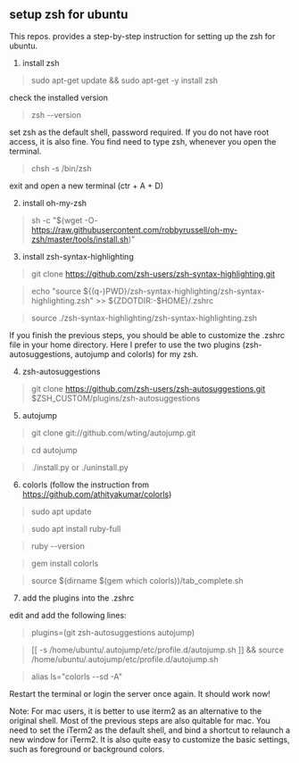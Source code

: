 ## setup zsh for ubuntu

This repos. provides a step-by-step instruction for setting up the zsh for ubuntu.

1. install zsh
> sudo apt-get update && sudo apt-get -y install zsh

check the installed version
> zsh --version 

set zsh as the default shell, password required. If you do not have root access, it is also fine. You find need to type zsh, whenever you open the terminal.
> chsh -s /bin/zsh

exit and open a new terminal (ctr + A + D)

2. install oh-my-zsh

> sh -c "$(wget -O- https://raw.githubusercontent.com/robbyrussell/oh-my-zsh/master/tools/install.sh)"

3. install zsh-syntax-highlighting

> git clone https://github.com/zsh-users/zsh-syntax-highlighting.git

> echo "source ${(q-)PWD}/zsh-syntax-highlighting/zsh-syntax-highlighting.zsh" >> ${ZDOTDIR:-$HOME}/.zshrc

> source ./zsh-syntax-highlighting/zsh-syntax-highlighting.zsh

If you finish the previous steps, you should be able to customize the .zshrc file in your home directory. Here I prefer to use the two plugins (zsh-autosuggestions, autojump and colorls) for my zsh.

4. zsh-autosuggestions

> git clone https://github.com/zsh-users/zsh-autosuggestions.git $ZSH_CUSTOM/plugins/zsh-autosuggestions

5. autojump

> git clone git://github.com/wting/autojump.git

> cd autojump

> ./install.py or ./uninstall.py

6. colorls (follow the instruction from https://github.com/athityakumar/colorls)

> sudo apt update

> sudo apt install ruby-full

> ruby --version

> gem install colorls

> source $(dirname $(gem which colorls))/tab_complete.sh

7. add the plugins into the .zshrc

edit and add the following lines:

> plugins=(git zsh-autosuggestions autojump)

> [[ -s /home/ubuntu/.autojump/etc/profile.d/autojump.sh ]] && source /home/ubuntu/.autojump/etc/profile.d/autojump.sh

> alias ls="colorls --sd -A"

Restart the terminal or login the server once again. It should work now!

Note: For mac users, it is better to use iterm2 as an alternative to the original shell. Most of the previous steps are also quitable for mac. You need to set the iTerm2 as the default shell, and bind a shortcut to relaunch a new window for iTerm2. It is also quite easy to customize the basic settings, such as foreground or background colors.


